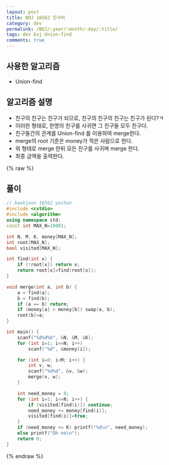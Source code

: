 ```yaml
---
layout: post
title: BOJ 16562 친구비
category: dev
permalink: /BOJ/:year/:month/:day/:title/
tags: dev boj Union-find
comments: true
---
```

## 사용한 알고리즘
- Union-find

## 알고리즘 설명
- 친구의 친구는 친구가 되므로, 친구의 친구의 친구는 친구가 된다?ㅋ
- 이러한 형태로, 한명의 친구를 사귀면 그 친구들 모두 친구다.
- 친구들간의 관계를 Union-find 를 이용하여 merge한다.
- merge의 root 기준은 money가 적은 사람으로 한다.
- 위 형태로 merge 한뒤 모든 친구를 사귀며 merge 한다.
- 최종 금액을 출력한다.

{% raw %}
## 풀이
```c++
// baekjoon 16562 yechan
#include <cstdio>
#include <algorithm>
using namespace std;
const int MAX_N=10001;

int N, M, K, money[MAX_N];
int root[MAX_N];
bool visited[MAX_N];

int find(int x) {
    if (!root[x]) return x;
    return root[x]=find(root[x]);
}

void merge(int a, int b) {
    a = find(a);
    b = find(b);
    if (a == b) return;
    if (money[a] > money[b]) swap(a, b);
    root[b]=a;
}

int main() {
    scanf("%d%d%d", &N, &M, &K);
    for (int i=1; i<=N; i++)
        scanf("%d", &money[i]);

    for (int i=0; i<M; i++) {
        int v, w;
        scanf("%d%d", &v, &w);
        merge(v, w);
    }

    int need_money = 0;
    for (int i=1; i<=N; i++) {
        if (visited[find(i)]) continue;
        need_money += money[find(i)];
        visited[find(i)]=true;
    }
    if (need_money <= K) printf("%d\n", need_money);
    else printf("Oh no\n");
    return 0;
}
```
{% endraw %}
